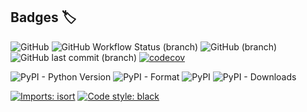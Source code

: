 ## Badges 🏷
![GitHub](https://img.shields.io/github/license/Kostiantyn-Salnykov/bankid_asyncio)
![GitHub Workflow Status (branch)](https://img.shields.io/github/workflow/status/Kostiantyn-Salnykov/bankid_asyncio/Python%20package/main)
![GitHub (branch)](https://img.shields.io/badge/branch-main-brightgreen)
![GitHub last commit (branch)](https://img.shields.io/github/last-commit/Kostiantyn-Salnykov/bankid_asyncio/main)
[![codecov](https://codecov.io/gh/Kostiantyn-Salnykov/bankid_asyncio/branch/main/graph/badge.svg?token=F4XO2O9DXY)](https://codecov.io/gh/Kostiantyn-Salnykov/bankid_asyncio)

![PyPI - Python Version](https://img.shields.io/pypi/pyversions/bankid-asyncio)
![PyPI - Format](https://img.shields.io/pypi/format/bankid-asyncio)
![PyPI](https://img.shields.io/pypi/v/bankid-asyncio)
![PyPI - Downloads](https://img.shields.io/pypi/dm/bankid-asyncio)

[![Imports: isort](https://img.shields.io/badge/%20imports-isort-%231674b1?style=flat&labelColor=ef8336)](https://pycqa.github.io/isort/)
[![Code style: black](https://img.shields.io/badge/code%20style-black-000000?style=flat)](https://github.com/psf/black)
